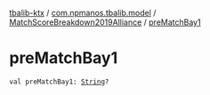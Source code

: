 [tbalib-ktx](../../index.md) / [com.npmanos.tbalib.model](../index.md) / [MatchScoreBreakdown2019Alliance](index.md) / [preMatchBay1](./pre-match-bay1.md)

# preMatchBay1

`val preMatchBay1: `[`String`](https://kotlinlang.org/api/latest/jvm/stdlib/kotlin/-string/index.html)`?`